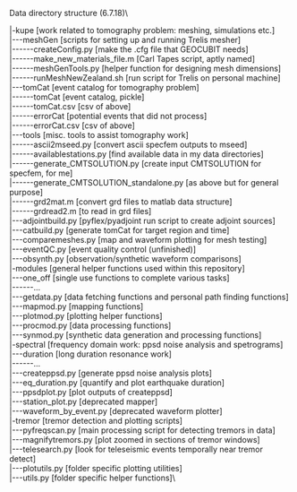 Data directory structure (6.7.18)\

|-kupe [work related to tomography problem: meshing, simulations etc.]\
|---meshGen [scripts for setting up and running Trelis mesher]\
|------createConfig.py [make the .cfg file that GEOCUBIT needs]\
|------make_new_materials_file.m [Carl Tapes script, aptly named]\
|------meshGenTools.py [helper function for designing mesh dimensions]\
|------runMeshNewZealand.sh [run script for Trelis on personal machine]\
|---tomCat [event catalog for tomography problem]\
|------tomCat [event catalog, pickle]\
|------tomCat.csv [csv of above]\
|------errorCat [potential events that did not process]\
|------errorCat.csv [csv of above]\
|---tools [misc. tools to assist tomography work]\
|------ascii2mseed.py [convert ascii specfem outputs to mseed]\
|------availablestations.py [find available data in my data directories]\
|------generate_CMTSOLUTION.py [create input CMTSOLUTION for specfem, for me]\
|------generate_CMTSOLUTION_standalone.py [as above but for general purpose]\
|------grd2mat.m [convert grd files to matlab data structure]\
|------grdread2.m [to read in grd files]\
|---adjointbuild.py [pyflex/pyadjoint run script to create adjoint sources]\
|---catbuild.py [generate tomCat for target region and time]\
|---comparemeshes.py [map and waveform plotting for mesh testing]\
|---eventQC.py [event quality control (unfinished)]\
|---obsynth.py [observation/synthetic waveform comparisons]\
|-modules [general helper functions used within this repository]\
|---one_off [single use functions to complete various tasks]\
|------...\
|---getdata.py [data fetching functions and personal path finding functions]\
|---mapmod.py [mapping functions]\
|---plotmod.py [plotting helper functions]\
|---procmod.py [data processing functions]\
|---synmod.py [synthetic data generation and processing functions]\
|-spectral [frequency domain work: ppsd noise analysis and spetrograms]\
|---duration [long duration resonance work]\
|------...\
|---createppsd.py [generate ppsd noise analysis plots]\
|---eq_duration.py [quantify and plot earthquake duration]\
|---ppsdplot.py [plot outputs of createppsd]\
|---station_plot.py [deprecated mapper]\
|---waveform_by_event.py [deprecated waveform plotter]\
|-tremor [tremor detection and plotting scripts]\
|---pyfreqscan.py [main processing script for detecting tremors in data]\
|---magnifytremors.py [plot zoomed in sections of tremor windows]\
|---telesearch.py [look for teleseismic events temporally near tremor detect]\
|---plotutils.py [folder specific plotting utilities]\
|---utils.py [folder specific helper functions]\
